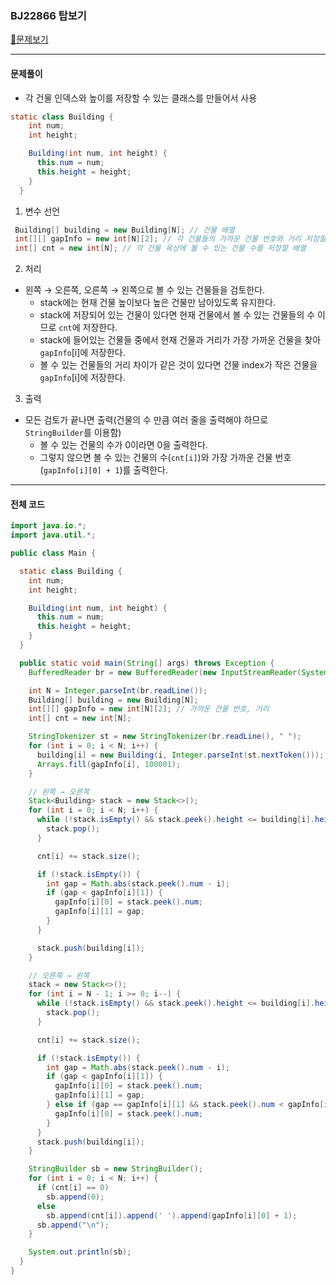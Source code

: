 ### BJ22866 탑보기

[📁문제보기](https://www.acmicpc.net/problem/22866)

---

#### 문제풀이

- 각 건물 인덱스와 높이를 저장할 수 있는 클래스를 만들어서 사용

```java
static class Building {
    int num;
    int height;

    Building(int num, int height) {
      this.num = num;
      this.height = height;
    }
  }
```

1. 변수 선언

```java
 Building[] building = new Building[N]; // 건물 배열
 int[][] gapInfo = new int[N][2]; // 각 건물들의 가까운 건물 번호와 거리 저장할 배열
 int[] cnt = new int[N]; // 각 건물 옥상에 볼 수 있는 건물 수를 저장할 배열
```

2. 처리

- 왼쪽 → 오른쪽, 오른쪽 → 왼쪽으로 볼 수 있는 건물들을 검토한다.
  - stack에는 현재 건물 높이보다 높은 건물만 남아있도록 유지한다.
  - stack에 저장되어 있는 건물이 있다면 현재 건물에서 볼 수 있는 건물들의 수 이므로 `cnt`에 저장한다.
  - stack에 들어있는 건물들 중에서 현재 건물과 거리가 가장 가까운 건물을 찾아 `gapInfo`[i]에 저장한다.
  - 볼 수 있는 건물들의 거리 차이가 같은 것이 있다면 건물 index가 작은 건물을 `gapInfo`[i]에 저장한다.

3. 출력

- 모든 검토가 끝나면 출력(건물의 수 만큼 여러 줄을 출력해야 하므로 `StringBuilder`를 이용함)
  - 볼 수 있는 건물의 수가 0이라면 0을 출력한다.
  - 그렇지 않으면 볼 수 있는 건물의 수(`cnt[i]`)와 가장 가까운 건물 번호(`gapInfo[i][0] + 1`)를 출력한다.

---

#### 전체 코드

```java
import java.io.*;
import java.util.*;

public class Main {

  static class Building {
    int num;
    int height;

    Building(int num, int height) {
      this.num = num;
      this.height = height;
    }
  }

  public static void main(String[] args) throws Exception {
    BufferedReader br = new BufferedReader(new InputStreamReader(System.in));

    int N = Integer.parseInt(br.readLine());
    Building[] building = new Building[N];
    int[][] gapInfo = new int[N][2]; // 가까운 건물 번호, 거리
    int[] cnt = new int[N];

    StringTokenizer st = new StringTokenizer(br.readLine(), " ");
    for (int i = 0; i < N; i++) {
      building[i] = new Building(i, Integer.parseInt(st.nextToken()));
      Arrays.fill(gapInfo[i], 100001);
    }

    // 왼쪽 → 오른쪽
    Stack<Building> stack = new Stack<>();
    for (int i = 0; i < N; i++) {
      while (!stack.isEmpty() && stack.peek().height <= building[i].height) {
        stack.pop();
      }

      cnt[i] += stack.size();

      if (!stack.isEmpty()) {
        int gap = Math.abs(stack.peek().num - i);
        if (gap < gapInfo[i][1]) {
          gapInfo[i][0] = stack.peek().num;
          gapInfo[i][1] = gap;
        }
      }

      stack.push(building[i]);
    }

    // 오른쪽 → 왼쪽
    stack = new Stack<>();
    for (int i = N - 1; i >= 0; i--) {
      while (!stack.isEmpty() && stack.peek().height <= building[i].height) {
        stack.pop();
      }

      cnt[i] += stack.size();

      if (!stack.isEmpty()) {
        int gap = Math.abs(stack.peek().num - i);
        if (gap < gapInfo[i][1]) {
          gapInfo[i][0] = stack.peek().num;
          gapInfo[i][1] = gap;
        } else if (gap == gapInfo[i][1] && stack.peek().num < gapInfo[i][0]) {
          gapInfo[i][0] = stack.peek().num;
        }
      }
      stack.push(building[i]);
    }

    StringBuilder sb = new StringBuilder();
    for (int i = 0; i < N; i++) {
      if (cnt[i] == 0)
        sb.append(0);
      else
        sb.append(cnt[i]).append(' ').append(gapInfo[i][0] + 1);
      sb.append("\n");
    }

    System.out.println(sb);
  }
}
```
